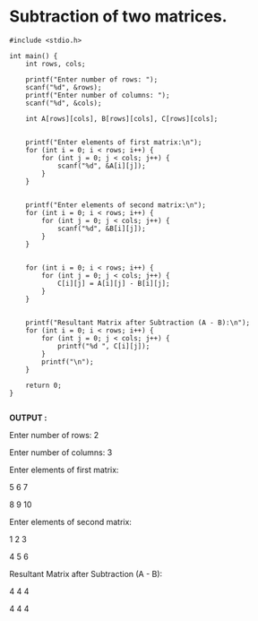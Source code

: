 # Subtraction of two matrices.

```
#include <stdio.h>

int main() {
    int rows, cols;

    printf("Enter number of rows: ");
    scanf("%d", &rows);
    printf("Enter number of columns: ");
    scanf("%d", &cols);

    int A[rows][cols], B[rows][cols], C[rows][cols];

   
    printf("Enter elements of first matrix:\n");
    for (int i = 0; i < rows; i++) {
        for (int j = 0; j < cols; j++) {
            scanf("%d", &A[i][j]);
        }
    }

    
    printf("Enter elements of second matrix:\n");
    for (int i = 0; i < rows; i++) {
        for (int j = 0; j < cols; j++) {
            scanf("%d", &B[i][j]);
        }
    }

    
    for (int i = 0; i < rows; i++) {
        for (int j = 0; j < cols; j++) {
            C[i][j] = A[i][j] - B[i][j];
        }
    }

    
    printf("Resultant Matrix after Subtraction (A - B):\n");
    for (int i = 0; i < rows; i++) {
        for (int j = 0; j < cols; j++) {
            printf("%d ", C[i][j]);
        }
        printf("\n");
    }

    return 0;
}


```

__OUTPUT :__

Enter number of rows: 2

Enter number of columns: 3

Enter elements of first matrix:

5 6 7

8 9 10

Enter elements of second matrix:

1 2 3

4 5 6

Resultant Matrix after Subtraction (A - B):

4 4 4

4 4 4
